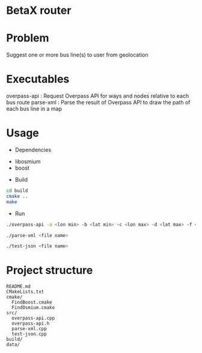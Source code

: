 BetaX router
============

# Problem

Suggest one or more bus line(s) to user from geolocation

# Executables

overpass-api : Request Overpass API for ways and nodes relative to each bus route
parse-xml : Parse the result of Overpass API to draw the path of each bus line in a map

# Usage

* Dependencies

- libosmium
- boost

* Build

```sh
cd build
cmake ..
make
```

* Run

```sh
./overpass-api -a <lon min> -b <lat min> -c <lon max> -d <lat max> -f <output file name>

./parse-xml <file name>

./test-json <file name>
```

# Project structure

```
README.md
CMakeLists.txt
cmake/
  FindBoost.cmake
  FindOsmium.cmake
src/
  overpass-api.cpp
  overpass-api.h
  parse-xml.cpp
  test-json.cpp
build/
data/
```
